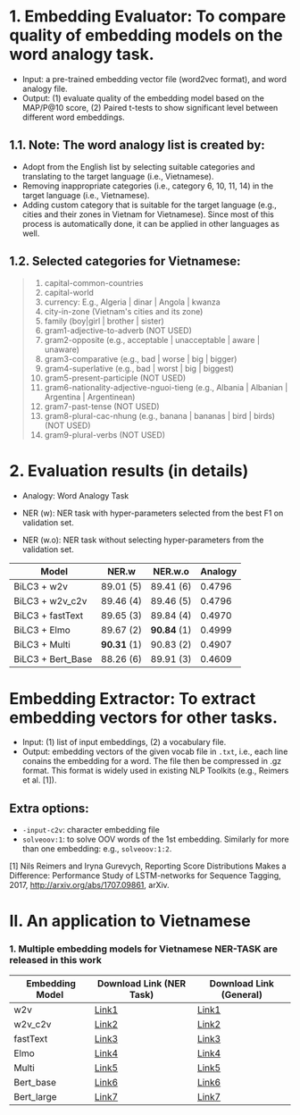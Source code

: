 # 1. Embedding Evaluator: To compare quality of embedding models on the word analogy task.
- Input: a pre-trained embedding vector file (word2vec format), and word analogy file.
- Output: (1) evaluate quality of the embedding model based on the MAP/P@10 score, (2) Paired t-tests to show significant level between different word embeddings.

## 1.1. Note: The word analogy list is created by:
- Adopt from the English list by selecting suitable categories and translating to the target language (i.e., Vietnamese). 
- Removing inappropriate categories (i.e., category 6, 10, 11, 14) in the target language (i.e., Vietnamese).
- Adding custom category that is suitable for the target language (e.g., cities and their zones in Vietnam for Vietnamese).
Since most of this process is automatically done, it can be applied in other languages as well.

## 1.2. Selected categories for Vietnamese:  
> 1. capital-common-countries
> 2. capital-world
> 3. currency: E.g., Algeria | dinar | Angola | kwanza
> 4. city-in-zone (Vietnam's cities and its zone)
> 5. family (boy|girl | brother | sister)
> 6. gram1-adjective-to-adverb (NOT USED)
> 7. gram2-opposite (e.g., acceptable | unacceptable | aware | unaware)
> 8. gram3-comparative (e.g., bad | worse | big | bigger)
> 9. gram4-superlative (e.g., bad | worst | big | biggest)
> 10. gram5-present-participle (NOT USED)
> 11. gram6-nationality-adjective-nguoi-tieng (e.g., Albania | Albanian | Argentina | Argentinean)
> 12. gram7-past-tense (NOT USED)
> 13. gram8-plural-cac-nhung (e.g., banana | bananas | bird | birds) (NOT USED)
> 14. gram9-plural-verbs (NOT USED)

# 2. Evaluation results (in details)

* Analogy: Word Analogy Task

* NER (w): NER task with hyper-parameters selected from the best F1 on validation set.

* NER (w.o): NER task without selecting hyper-parameters from the validation set.

| ﻿            Model            | NER.w        | NER.w.o 	| Analogy 	|
|------------------------------	|------------- | ------------------	|------------------	|
| BiLC3 + w2v                 	| 89.01     (5)  | 89.41         (6)   	|         0.4796 |
| BiLC3 + w2v_c2v             	| 89.46     (4)   | 89.46        (5)    	| 0.4796 |
| BiLC3 + fastText            	| 89.65     (3)   | 89.84        (4)    	|  0.4970 |
| BiLC3 + Elmo                	| 89.67 (2)  | **90.84**     (1)       	| 0.4999 |
| BiLC3 + Multi               	| **90.31**    (1)   | 90.83        (2)    	| 0.4907|
| BiLC3 + Bert_Base           	| 88.26     (6)  | 89.91         (3)    | 0.4609 |

# Embedding Extractor: To extract embedding vectors for other tasks.
- Input: (1) list of input embeddings, (2) a vocabulary file.
- Output: embedding vectors of the given vocab file in `.txt`, i.e., each line conains the embedding for a word. The file then be compressed in .gz format. This format is widely used in existing NLP Toolkits (e.g., Reimers et al. [1]).

## Extra options:
- `-input-c2v`: character embedding file
- `solveoov:1`: to solve OOV words of the 1st embedding. Similarly for more than one embedding: e.g., `solveoov:1:2`.


[1] Nils Reimers and Iryna Gurevych, Reporting Score Distributions Makes a Difference: Performance Study of LSTM-networks for Sequence Tagging, 2017, http://arxiv.org/abs/1707.09861, arXiv.

# II. An application to Vietnamese
### 1. Multiple embedding models for Vietnamese NER-TASK are released in this work

| ﻿  Embedding Model           | Download Link (NER Task) |Download Link (General) | 
|------------------------------|---------------|---------------|
| w2v                          | [Link1]() | [Link1]() |
| w2v_c2v                      | [Link2]() | [Link2]() |
| fastText                     | [Link3]()| [Link3]() |
| Elmo                         | [Link4]() | [Link4]() |
| Multi                        | [Link5]() | [Link5]() |
| Bert_base                    | [Link6]() | [Link6]() |
| Bert_large                   | [Link7]()  | [Link7]() |

